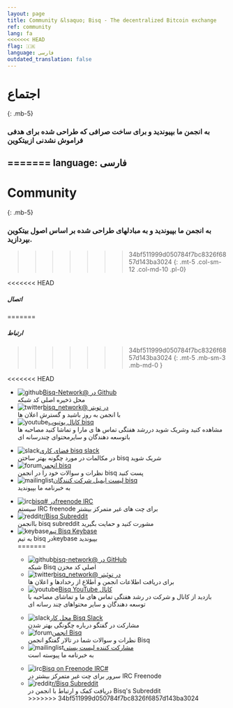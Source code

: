 ```yaml
---
layout: page
title: Community &lsaquo; Bisq - The decentralized Bitcoin exchange
ref: community
lang: fa
<<<<<<< HEAD
flag: 🇮🇷
language: فارسی
outdated_translation: false
---
```

# اجتماع
{: .mb-5}

### به انجمن ما بپیوندید و برای ساخت صرافی که طراحی شده برای هدفی  فراموش نشدنی ازبیتکوین
=======
language: فارسی
---
# Community
{: .mb-5}

### به انجمن ما بپیوندید و به مبادله­ای طراحی شده بر اساس اصول بیتکوین بپردازید.
>>>>>>> 34bf511999d050784f7bc8326f6857d143ba3024
{: .mt-5 .col-sm-12 .col-md-10 .pl-0}



<<<<<<< HEAD
##### اتصال
=======
##### ارتباط
>>>>>>> 34bf511999d050784f7bc8326f6857d143ba3024
{: .mt-5 .mb-sm-3 .mb-md-0 }

<div class="row mb-sm-4 mb-md-0">

<<<<<<< HEAD
<ul class="mt-sm-0 mb-0 mt-md-3 mb-md-5 community-links grey col-sm-12 col-md-4 pr-3">
<li><img src="/images/community/github.svg" alt="github"><a href="https://github.com/bisq-network">Bisq-Network@ در Github</a><br>محل ذخیره اصلی  کد شبکه</li>
<li><img src="/images/community/twitter.svg" alt="twitter"><a href="https://twitter.com/bisq_network">bisq_network@ در تویتر</a><br>با انجمن به روز باشید و گسترش اعلان ها</li>
<li><img src="/images/community/youtube.svg" alt="youtube"><a href="https://www.youtube.com/c/bisq-network">کانال یوتیوب bisq</a><br>مشاهده کنید وشریک شوید دررشد هفتگی تماس ها ی مارا و تماشا کنید مصاحبه ها باتوسعه دهندگان و سایرمحتوای چندرسانه ای</li>
  </ul>
<ul class="mt-sm-0 mb-0 mt-md-3 mb-md-5 community-links grey col-sm-12 col-md-4 pr-3">
<li><img src="/images/community/slack.svg" alt="slack"><a href="https://bisq.network/slack-invite">فضای کاری bisq slack</a><br>در مکالمات در مورد چگونه بهتر ساختن bisq شریک شوید</li>
<li><img src="/images/community/forum.svg" alt="forum"><a href="https://bisq.community">انجمن bisq</a><br>نظرات و سوالات خود را در انجمن bisq پست کنید</li>
<li><img src="/images/community/mailinglist.svg" alt="mailinglist"><a href="https://lists.bisq.network/listinfo/bisq-contrib">لیست ایمیل شرکت کنندگان bisq</a><br>به خبرنامه ما بپیوندید</li>
</ul>
<ul class="mt-sm-0 mb-0 mt-md-3 mb-md-5 community-links grey col-sm-12 col-md-4 pr-3">
<li><img src="/images/community/irc.svg" alt="irc"><a href="https://webchat.freenode.net/?channels=bisq">bisq# درfreenode IRC</a><br>سیستم IRC freenode برای چت های غیر متمرکز بیشتر</li>

<li><img src="/images/community/reddit.svg" alt="reddit"><a href="https://www.reddit.com/r/bisq">r/Bisq Subreddit</a><br>باانجمن bisq subreddit مشورت کنید و حمایت بگیرید</li>
<li><img src="/images/community/keybase.svg" alt="keybase"><a href="https://keybase.io/team/bisq">تیم Bisq Keybase</a><br>به تیم bisq درkeybase بپیوندید</li>
=======
  <ul class="mt-sm-0 mb-0 mt-md-3 mb-md-5 community-links grey col-sm-12 col-md-4 pr-3">
<li><img src="../../images/community/github.svg" alt="github"><a href="https://github.com/bisq-network">bisq-network@ در GitHub</a><br>شبکه Bisq اصلی کد مخزن</li>
<li><img src="../../images/community/twitter.svg" alt="twitter"><a href="https://twitter.com/bisq_network">bisq_network@ در توئیتر</a><br> برای دریافت اطلاعات انجمن و اطلاع از رخدادها و اعلان ها</li>
<li><img src="../../images/community/youtube.svg" alt="youtube"><a href="https://www.youtube.com/c/bisq-network">Bisq YouTube کانال</a><br>بازدید از کانال و شرکت در رشد هفتگی تماس­ های ما و تماشای مصاحبه با توسعه دهندگان و سایر محتواهای چند رسانه ای</li>
</ul>
<ul class="mt-sm-0 mb-0 mt-md-3 mb-md-5 community-links grey col-sm-12 col-md-4 pr-3">
<li><img src="../../images/community/slack.svg" alt="slack"><a href="https://bisq.network/slack-invite">محل کار Bisq Slack</a><br>مشارکت در گفتگو درباره چگونگی بهتر شدن</li>
<li><img src="../../images/community/forum.svg" alt="forum"><a href="https://bisq.community">انجمن Bisq</a><br>نظرات و سوالات شما در تالار گفتگو انجمن Bisq</li>
<li><img src="../../images/community/mailinglist.svg" alt="mailinglist"><a href="https://lists.bisq.network/listinfo/bisq-contrib">مشارکت کننده لیست پستی</a><br>به خبرنامه ما پیوسته است</li>
</ul>
<ul class="mt-sm-0 mb-0 mt-md-3 mb-md-5 community-links grey col-sm-12 col-md-4 pr-3">
<li><img src="../../images/community/irc.svg" alt="irc"><a href="https://webchat.freenode.net/?channels=bisq">Bisq on Freenode IRC#</a><br> سرور برای چت غیر متمرکز بیشتر در IRC Freenode</li>
<li><img src="../../images/community/reddit.svg" alt="reddit"><a href="https://www.reddit.com/r/bisq">r/Bisq Subreddit</a><br>دریافت کمک و ارتباط با انجمن در Bisq's Subreddit</li>
>>>>>>> 34bf511999d050784f7bc8326f6857d143ba3024
</ul>
</div>
